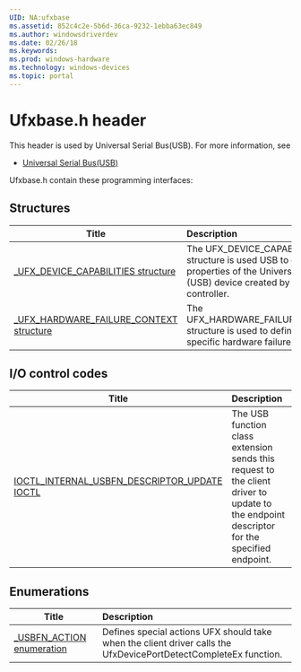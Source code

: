 ```yaml
---
UID: NA:ufxbase
ms.assetid: 852c4c2e-5b6d-36ca-9232-1ebba63ec849
ms.author: windowsdriverdev
ms.date: 02/26/18
ms.keywords: 
ms.prod: windows-hardware
ms.technology: windows-devices
ms.topic: portal
---
```


# Ufxbase.h header



This header is used by Universal Serial Bus(USB). For more information, see
- [Universal Serial Bus(USB)](../_usbref/index.md)

Ufxbase.h contain these programming interfaces:


## Structures

| Title   | Description   |
| ---- |:---- |
| [_UFX_DEVICE_CAPABILITIES structure](ns-ufxbase-_ufx_device_capabilities.md) | The UFX_DEVICE_CAPABILITIES structure is used USB to define properties of the Universal Serial Bus (USB) device created by the controller. |
| [_UFX_HARDWARE_FAILURE_CONTEXT structure](ns-ufxbase-_ufx_hardware_failure_context.md) | The UFX_HARDWARE_FAILURE_CONTEXT structure is used to define controller-specific hardware failure properties. |

## I/O control codes

| Title   | Description   |
| ---- |:---- |
| [IOCTL_INTERNAL_USBFN_DESCRIPTOR_UPDATE IOCTL](ni-ufxbase-ioctl_internal_usbfn_descriptor_update.md) | The USB function class extension sends this request to the client driver to update to the endpoint descriptor for the specified endpoint. |

## Enumerations

| Title   | Description   |
| ---- |:---- |
| [_USBFN_ACTION enumeration](ne-ufxbase-_usbfn_action.md) | Defines special actions UFX should take when the client driver calls the UfxDevicePortDetectCompleteEx function. |
